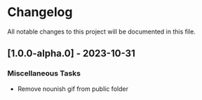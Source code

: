 # Changelog

All notable changes to this project will be documented in this file.

## [1.0.0-alpha.0] - 2023-10-31

### Miscellaneous Tasks

- Remove nounish gif from public  folder

<!-- generated by git-cliff -->
